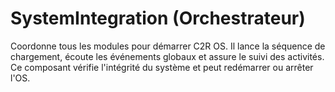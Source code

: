 # SystemIntegration (Orchestrateur)

Coordonne tous les modules pour démarrer C2R OS. Il lance la séquence de
chargement, écoute les événements globaux et assure le suivi des activités. Ce
composant vérifie l'intégrité du système et peut redémarrer ou arrêter l'OS.
